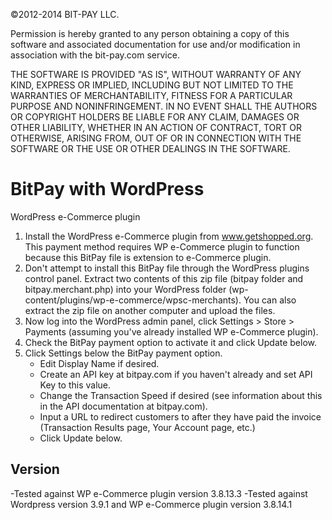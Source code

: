 ©2012-2014 BIT-PAY LLC.

Permission is hereby granted to any person obtaining a copy of this software
and associated documentation for use and/or modification in association with
the bit-pay.com service.

THE SOFTWARE IS PROVIDED "AS IS", WITHOUT WARRANTY OF ANY KIND, EXPRESS OR
IMPLIED, INCLUDING BUT NOT LIMITED TO THE WARRANTIES OF MERCHANTABILITY,
FITNESS FOR A PARTICULAR PURPOSE AND NONINFRINGEMENT. IN NO EVENT SHALL THE
AUTHORS OR COPYRIGHT HOLDERS BE LIABLE FOR ANY CLAIM, DAMAGES OR OTHER
LIABILITY, WHETHER IN AN ACTION OF CONTRACT, TORT OR OTHERWISE, ARISING FROM,
OUT OF OR IN CONNECTION WITH THE SOFTWARE OR THE USE OR OTHER DEALINGS IN
THE SOFTWARE.


BitPay with WordPress
=====================

WordPress e-Commerce plugin

1. Install the WordPress e-Commerce plugin from www.getshopped.org. This payment method requires WP e-Commerce plugin to function because this BitPay file is extension to e-Commerce plugin.
2. Don't attempt to install this BitPay file through the WordPress plugins control panel.  Extract two contents of this zip file (bitpay folder and bitpay.merchant.php) into your WordPress folder (wp-content/plugins/wp-e-commerce/wpsc-merchants).  You can also extract the zip file on another computer and upload the files.
3. Now log into the WordPress admin panel, click Settings > Store > Payments (assuming you've already installed WP e-Commerce plugin).
4. Check the BitPay payment option to activate it and click Update below.
5. Click Settings below the BitPay payment option.
    * Edit Display Name if desired.
    * Create an API key at bitpay.com if you haven't already and set API Key to this value.
    * Change the Transaction Speed if desired (see information about this in the API documentation at bitpay.com).
    * Input a URL to redirect customers to after they have paid the invoice (Transaction Results page, Your Account page, etc.)
    * Click Update below.


Version
-------
-Tested against WP e-Commerce plugin version 3.8.13.3
-Tested against Wordpress version 3.9.1 and WP e-Commerce plugin version 3.8.14.1
